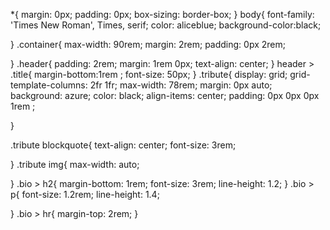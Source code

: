 *{
    margin: 0px;
    padding: 0px;
    box-sizing: border-box;
}
body{
    font-family: 'Times New Roman', Times, serif;
    color: aliceblue;
    background-color:black;

}
.container{
    max-width: 90rem;
    margin: 2rem;
    padding: 0px 2rem;

}
.header{
    padding: 2rem;
    margin: 1rem 0px;
    text-align: center;
}
header > .title{
    margin-bottom:1rem ;
    font-size: 50px;
}
.tribute{
    display: grid;
    grid-template-columns: 2fr 1fr;
    max-width: 78rem;
    margin: 0px auto;
    background: azure;
    color: black;
    align-items: center;
    padding: 0px 0px 0px 1rem ;


}

.tribute blockquote{
    text-align: center;
    font-size: 3rem;
   
}
.tribute img{
    max-width: auto;

}
.bio > h2{
    margin-bottom: 1rem;
    font-size: 3rem;
    line-height: 1.2;
} 
.bio > p{
    font-size: 1.2rem;
    line-height: 1.4;

}
.bio > hr{
    margin-top: 2rem;
}
